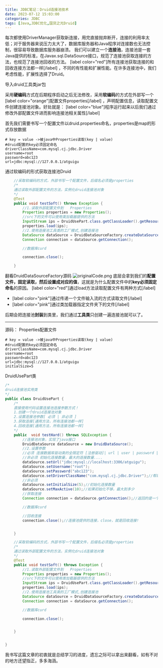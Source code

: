 ```yaml
---
title: JDBC笔记：Druid连接池技术
date: 2023-07-12 15:03:00
categories: JDBC
tags: [Java,JDBC优化,国货之光Druid]
---
```

 每次都使用DriverManager获取新连接，用完直接抛弃断开，连接的利用率太低；对于服务器来说压力太大了，数据库服务器和Java程序对连接数也无法控制，很容易导致数据库服务器崩溃。
 我们可以建立一个**连接池**，连接池是一套Java提供的标准，在Javax.sql.DataSource接口，规范了连接池获取连接的方法，也规范了连接池回收的方法。 [label color="red"]所有连接池获取连接的和回收连接方法都一样[/label] ，不同的有性能和扩展性能。在许多连接池中，我们考虑性能，扩展性选择了Druid。


<!--more-->

导入druid工具类jar包

采用**硬编码**方式在后期程序启动之后无法修改，采用**软编码**的方式在外部写一个 [label color="orange"]配置文件properties[/label] ，声明配置信息，读取配置文件创建连接池对象。好处就是： [label color="blue"]程序运行起来以后我们通过修改外部配置文件进而影响连接池相关属性[/label] 

首先我们需要书写一个配置文件以druid.properties命名，properties是map的形式存放数据

```other
# key = value ->被java中Properties读取(key | value)
#druid配置的key必须固定命名
driverClassName=com.mysql.cj.jdbc.Driver
username=root
password=abc123
url=jdbc:mysql://127.0.0.1/atguigu
```
通过软编码的形式获取连接池Druid

```java
    //采取软编码的方式，外部书写一个配置文件，后缀名必须是properties
    /*
    通过读取外部配置文件的方法，实例化druid连接池对象
    */
    @Test
    public void testSoft() throws Exception {
        //1.读取外部配置文件到   Properties
        Properties properties = new Properties();
        //src下的文件可以使用类加载器提供的方法
        InputStream ips = DruidUsePart.class.getClassLoader().getResourceAsStream("druid.properties");//在其它文件夹下面前面需要指明路径
        properties.load(ips);
        //2.使用连接池工具类的工厂模式,创建连接池
        DataSource dataSource = DruidDataSourceFactory.createDataSource(properties);
        Connection connection = dataSource.getConnection();

        //数据库curd

        connection.close();

    }
```
翻看DruidDataSourceFactory源码
![originalCode.png][1]
底层会拿到我们的**配置文件，固定读取，然后设置成对应的值**，这就是为什么配置文件中的**key必须固定命名**的原因。
 [label color="red"]通过load方法读取配置文件有两种方式[/label] 

 -  [label color="pink"]通过传递一个文件输入流的方式读取文件[/label] 
 -  [label color="pink"]通过类加载器指定文件夹下的文件[/label] 

后期会把连接池**封装**到类里，我们通过**工具类**只创建一遍连接池就可以了。


----------
源码：
Properties配置文件

```other
# key = value ->被java中Properties读取(key | value)
#druid配置的key必须固定命名
driverClassName=com.mysql.cj.jdbc.Driver
username=root
password=abc123
url=jdbc:mysql://127.0.0.1/atguigu
initialSize=5
```
DruidUsePart类

```java
/*
druid连接池实用类
*/
public class DruidUsePart {
    /*
    直接使用代码设置连接池连接参数方式！
    1.创建一个druid连接池对象
    2.设置连接池参数[ 必须 | 非必须 ]
    3.获取连接[通用方法，所有连接池都一样]
    4.回收连接[通用方法，所有连接池都一样]
    */
    public  void testHard() throws SQLException {
        //连接池对象，实现了java接口
        DruidDataSource dataSource = new DruidDataSource();
        //2.设置参数
        //必须 连接数据库驱动类的全限定符 [注册驱动]| url | user | password |
        //非必须 初始化连接数量，最大的连接数量....
        dataSource.setUrl("jdbc:mysql://localhost:3306/atguigu");
        dataSource.setUsername("root");
        dataSource.setPassword("abc123");
        dataSource.setDriverClassName("com.mysql.cj.jdbc.Driver");//帮助我们进行驱动注册和获取连接
        //非必须
        dataSource.setInitialSize(5);//初始化连接数量
        dataSource.setMaxActive(10);//如果初始化不够，最大到多少
        //获取连接
        Connection connection = dataSource.getConnection();//返回的是一个包装的connection，我们可以用Connection接收

        //数据库curd

        //回收连接
        connection.close();//连接池提供的连接，close，就是回收连接!


    }

    //采取软编码的方式，外部书写一个配置文件，后缀名必须是properties
    /*
    通过读取外部配置文件的方法，实例化druid连接池对象
    */
    @Test
    public void testSoft() throws Exception {
        //1.读取外部配置文件到   Properties
        Properties properties = new Properties();
        //src下的文件可以使用类加载器提供的方法
        InputStream ips = DruidUsePart.class.getClassLoader().getResourceAsStream("druid.properties");//在其它文件夹下面前面需要指明路径
        properties.load(ips);
        //2.使用连接池工具类的工厂模式,创建连接池
        DataSource dataSource = DruidDataSourceFactory.createDataSource(properties);
        Connection connection = dataSource.getConnection();

        //数据库curd

        connection.close();


    }


}

```
我书写这篇文章的初衷就是总结学习的进度，遗忘之际可以拿出来翻看，如有不对的地方还望指正，多多海涵。

  [1]: https://img.kaijavademo.top/typecho/uploads/2023/07/2377366985.png